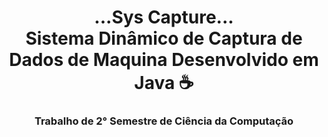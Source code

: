 <h1 align='center'> ...Sys Capture... <br> Sistema Dinâmico de Captura de Dados de Maquina Desenvolvido em Java ☕ </h1>
<h3 align='center'> Trabalho de 2° Semestre de Ciência da Computação</h3>
